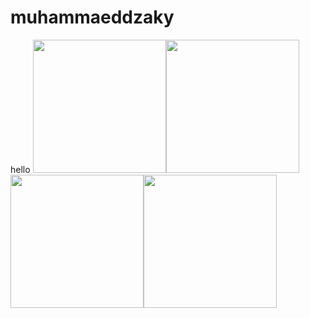 # muhammaeddzaky
hello
<img src="https://media.giphy.com/media/xUA7bfDro97ipc4fu0/giphy.gif" width="213 px"><img src="https://media.giphy.com/media/xUA7bfDro97ipc4fu0/giphy.gif" width="213px"><img src="https://media.giphy.com/media/xUA7bfDro97ipc4fu0/giphy.gif" width="213px"><img src="https://media.giphy.com/media/xUA7bfDro97ipc4fu0/giphy.gif" width="213px">


<!--
**BenEmdon/BenEmdon** is a ✨ _special_ ✨ repository because its `README.md` (this file) appears on your GitHub profile.

Here are some ideas to get you started:

- 🔭 I’m currently working on ...
- 🌱 I’m currently learning ...
- 👯 I’m looking to collaborate on ...
- 🤔 I’m looking for help with ...
- 💬 Ask me about ...
- 📫 How to reach me: ...
- 😄 Pronouns: ...
- ⚡ Fun fact: ...
-->
